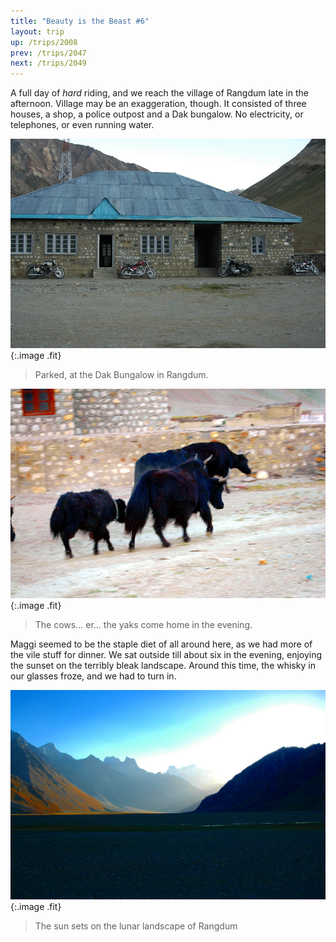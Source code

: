 ```yaml
---
title: "Beauty is the Beast #6"
layout: trip
up: /trips/2008
prev: /trips/2047
next: /trips/2049
---
```


A full day of _hard_ riding, and we reach the village of             Rangdum late in the afternoon. Village may be an exaggeration,             though. It consisted of three houses, a shop, a police outpost             and a Dak bungalow. No electricity, or telephones, or even             running water.

![DSC_0277.JPG](/images/photos/DSC_0277.JPG 'DSC_0277.JPG'){:.image .fit}

> Parked, at the Dak Bungalow in Rangdum.

![DSC_0273.JPG](/images/photos/DSC_0273.JPG 'DSC_0273.JPG'){:.image .fit}

> The cows... er... the yaks come home in the             evening.

Maggi seemed to be the staple diet of all around here, as we             had more of the vile stuff for dinner. We sat outside till about             six in the evening, enjoying the sunset on the terribly bleak             landscape. Around this time, the whisky in our glasses froze,             and we had to turn in.

![DSC_0271.JPG](/images/photos/DSC_0271.JPG 'DSC_0271.JPG'){:.image .fit}

>  The sun sets on the lunar landscape of Rangdum             


